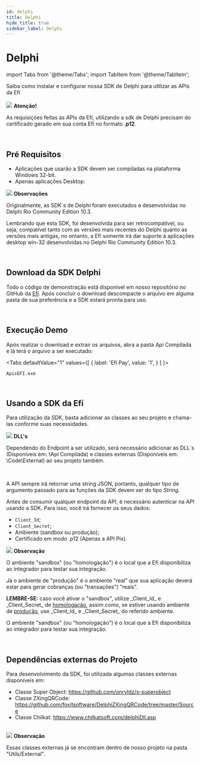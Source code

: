 ```yaml
---
id: delphi
title: Delphi
hide_title: true
sidebar_label: Delphi
---
```

<h1 className="titulo">Delphi</h1>


<div className="conteudo">

import Tabs from '@theme/Tabs';
import TabItem from '@theme/TabItem';


<!-- Embedding React components with MDX -->
<!-- fontWeight: 'bold', -->

<div className="subtitulo">
Saiba como instalar e configurar nossa SDK de Delphi para utilizar as APIs da Efí
</div>

<br/>

<div className="admonition admonition_caution">
<div>
    <img src="/img/exclamation-triangle-orange.svg"/> <b>Atenção!</b>
</div>
<p>As requisições feitas às APIs da Efí, utilizando a sdk de Delphi precisam do certificado gerado em sua conta Efí no formato <strong>.p12</strong>.</p>
</div>
<br/>

## Pré Requisitos

* Aplicações que usarão a SDK devem ser compiladas na plataforma Windows 32-bit.
* Apenas aplicações Desktop.

<div className="admonition admonition_info">
<div>
<img src="/img/lightbulb-on-blue.svg"/> <b>Observações</b>
</div>
<p>Originalmente, as SDK´s de Delphi foram executados e desenvolvidas no Delphi Rio Community Edition 10.3.</p>
<p>Lembrando que esta SDK, foi desenvolvida para ser retrocompatível, ou seja, compatível tanto com as versões mais recentes do Delphi quanto as versões mais antigas, no entanto, a Efí somente irá dar suporte à aplicações desktop win-32 desenvolvidas no Delphi Rio Community Edition 10.3.</p>
</div>
<br/>

## Download da SDK Delphi 

Todo o código de demonstração está disponível em nosso repositório no GitHub da <a href="https://github.com/efipay/sdk-delphi-apis-efi" target="_blank">Efí</a>. Após concluir o download descompacte o arquivo em alguma pasta de sua preferência e a SDK estará pronta para uso.

<br/>


## Execução Demo

Após realizar o download e extrair os arquivos, abra a pasta Api Compilada e lá terá o arquivo a ser executado:

<Tabs
  defaultValue="1"
  values={[
    { label: 'Efí Pay', value: '1', }
  ]
}>

<TabItem value="1">

```
ApisEFI.exe
```

</TabItem>

</Tabs>


<br/>

## Usando a SDK da Efí

Para utilização da SDK, basta adicionar as classes ao seu projeto e chama-las conforme suas necessidades.

<div className="admonition admonition_info">
<div>
<img src="/img/lightbulb-on-blue.svg"/> <b>DLL's</b>
</div>
<p>Dependendo do Endpoint a ser utilizado, será necessário adicionar as DLL´s (Disponíveis em: \Api Compilada) e classes externas (Disponíveis em: \Code\External) ao seu projeto também.</p>
</div>
<br/>

A API sempre irá retornar uma string JSON, portanto, qualquer tipo de argumento passado para as funções da SDK devem ser do tipo _String_. 

Antes de consumir qualquer endpoint da API, é necessário autenticar na API usando a SDK. Para isso, você irá fornecer os seus dados:

- <code>Client_Id</code>;
- <code>Client_Secret</code>;
- Ambiente (sandbox ou produção);
- Certificado em modo .p12 (Apenas a API Pix).

<div className="admonition admonition_info">
  <div>
    <img src="/img/info-circle-blue.svg"/> <b>Observação</b>
  </div>
  <p>O ambiente "sandbox" (ou "homologação") é o local que a Efí disponibiliza ao integrador para testar sua integração.</p>
  <p>Já o ambiente de "produção" é o ambiente "real" que sua aplicação deverá estar para gerar cobranças (ou "transações") "reais".</p>
  <p><b>LEMBRE-SE:</b> caso você ativar o "sandbox", utilize _Client_Id_ e _Client_Secret_ de <a href="/img/homologacao.jpg" target="_blank"> homologação</a>, assim como, se estiver usando ambiente de <a href="/img/producao.jpg" target="_blank"> produção</a>, use _Client_Id_ e _Client_Secret_ do referido ambiente.</p>
  <p>O ambiente "sandbox" (ou "homologação") é o local que a Efí disponibiliza ao integrador para testar sua integração.</p>
</div>

<br/>

## Dependências externas do Projeto

Para desenvolvimento da SDK, foi utilizada algumas classes externas disponíveis em:

- Classe Super Object: <https://github.com/onryldz/x-superobject>
- Classe ZXingQRCode: <https://github.com/foxitsoftware/DelphiZXingQRCode/tree/master/Source>
- Classe Chilkat: <https://www.chilkatsoft.com/delphiDll.asp>

<br/>

<div className="admonition admonition_info">
<div>
<img src="/img/info-circle-blue.svg"/> <b>Observação</b>
</div>
<p>Essas classes externas já se encontram dentro de nosso projeto na pasta "Utils/External".</p>
</div>


</div>